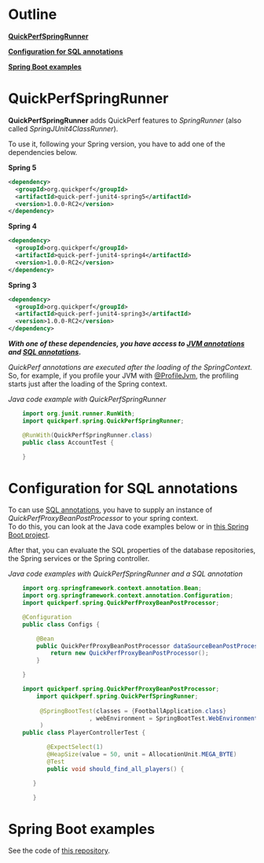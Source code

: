 # Outline
[**QuickPerfSpringRunner**](#QuickPerfSpringRunner)<br>

[**Configuration for SQL annotations**](#Configuration-for-SQL-annotations)<br>

[**Spring Boot examples**](#Spring-Boot-examples)

# QuickPerfSpringRunner
**QuickPerfSpringRunner** adds QuickPerf features to *SpringRunner* (also called *SpringJUnit4ClassRunner*). <br>

To use it, following your Spring version, you have to add one of the dependencies below.

**Spring 5**
```xml
<dependency>
  <groupId>org.quickperf</groupId>
  <artifactId>quick-perf-junit4-spring5</artifactId>
  <version>1.0.0-RC2</version>
</dependency>
```

**Spring 4**
```xml
<dependency>
  <groupId>org.quickperf</groupId>
  <artifactId>quick-perf-junit4-spring4</artifactId>
  <version>1.0.0-RC2</version>
</dependency>
```

**Spring 3**
```xml
<dependency>
  <groupId>org.quickperf</groupId>
  <artifactId>quick-perf-junit4-spring3</artifactId>
  <version>1.0.0-RC2</version>
</dependency>
```

***With one of these dependencies, you have access to [JVM annotations](https://github.com/quick-perf/doc/wiki/JVM-annotations) and [SQL annotations](https://github.com/quick-perf/doc/wiki/SQL-annotations).***

_QuickPerf annotations are executed after the loading of the SpringContext._ So, for example, if you profile your JVM with [@ProfileJvm](https://github.com/quick-perf/doc/wiki/JVM-annotations#Profile-or-check-your-JVM), the profiling starts just after the loading of the Spring context.

*Java code example with QuickPerfSpringRunner*
```java
	import org.junit.runner.RunWith;
	import quickperf.spring.QuickPerfSpringRunner;

	@RunWith(QuickPerfSpringRunner.class)
	public class AccountTest {

	}
```

# Configuration for SQL annotations

To can use [SQL annotations](https://github.com/quick-perf/doc/wiki/SQL-annotations), you have to supply an instance of *QuickPerfProxyBeanPostProcessor* to your spring context.<br>
To do this, you can look at the Java code examples below or in [this Spring Boot project](https://github.com/quick-perf/springboot-junit4-examples).<br> 

After that, you can evaluate the SQL properties of the database repositories, the Spring services or the Spring controller.

*Java code examples with QuickPerfSpringRunner and a SQL annotation*
```java
	import org.springframework.context.annotation.Bean;
	import org.springframework.context.annotation.Configuration;
	import quickperf.spring.QuickPerfProxyBeanPostProcessor;

	@Configuration
	public class Configs {

		@Bean
		public QuickPerfProxyBeanPostProcessor dataSourceBeanPostProcessor() {
			return new QuickPerfProxyBeanPostProcessor();
		}

	}
```
	
```java
	import quickperf.spring.QuickPerfProxyBeanPostProcessor;
        import quickperf.spring.QuickPerfSpringRunner;
	
         @SpringBootTest(classes = {FootballApplication.class}
                       , webEnvironment = SpringBootTest.WebEnvironment.RANDOM_PORT
         )
	public class PlayerControllerTest {

           @ExpectSelect(1)
           @HeapSize(value = 50, unit = AllocationUnit.MEGA_BYTE)
           @Test
           public void should_find_all_players() {

	   }

       }
```

# Spring Boot examples
See the code of [this repository](https://github.com/quick-perf/springboot-junit4-examples).